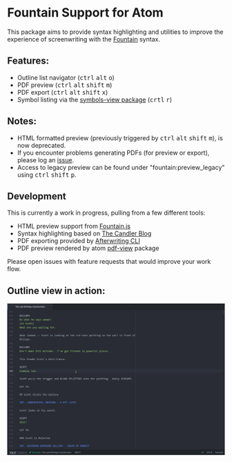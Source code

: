 # Fountain Support for Atom
This package aims to provide syntax highlighting and utilities to improve the experience of screenwriting with the [Fountain](http://fountain.io/) syntax.

## Features:
* Outline list navigator (<kbd>ctrl</kbd> <kbd>alt</kbd> <kbd>o</kbd>)
* PDF preview (<kbd>ctrl</kbd> <kbd>alt</kbd> <kbd>shift</kbd> <kbd>m</kbd>)
* PDF export (<kbd>ctrl</kbd> <kbd>alt</kbd> <kbd>shift</kbd> <kbd>x</kbd>)
* Symbol listing via the [symbols-view package](https://github.com/atom/symbols-view) (<kbd>crtl</kbd> <kbd>r</kbd>)

## Notes:
* HTML formatted preview \(previously triggered by <kbd>ctrl</kbd> <kbd>alt</kbd> <kbd>shift</kbd> <kbd>m</kbd>\), is now deprecated.
* If you encounter problems generating PDFs \(for preview or export\), please log an [issue](https://github.com/superlou/fountain-atom/issues).
* Access to legacy preview can be found under "fountain:preview_legacy" using <kbd>ctrl</kbd> <kbd>shift</kbd> <kbd>p</kbd>.

## Development
This is currently a work in progress, pulling from a few different tools:

* HTML preview support from [Fountain.js](https://github.com/mattdaly/Fountain.js)
* Syntax highlighting based on [The Candler Blog](http://www.candlerblog.com/2012/09/10/fountain-for-sublime-text/)
* PDF exporting provided by [Afterwriting CLI](https://github.com/ifrost/afterwriting-labs)
* PDF preview rendered by atom [pdf-view](https://atom.io/packages/pdf-view) package

Please open issues with feature requests that would improve your work flow.

## Outline view in action:
![outline view](https://github.com/superlou/fountain-atom/blob/outlook-view/screenshot.gif?raw=true)

